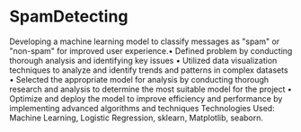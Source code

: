# SpamDetecting
Developing a machine learning model to classify messages as "spam" or "non-spam" for improved user
experience.• Defined problem by conducting thorough analysis and identifying key issues
• Utilized data visualization techniques to analyze and identify trends and patterns in complex datasets
• Selected the appropriate model for analysis by conducting thorough research and analysis to determine the
most suitable model for the project
• Optimize and deploy the model to improve efficiency and performance by implementing advanced algorithms
and techniques
Technologies Used: Machine Learning, Logistic Regression, sklearn, Matplotlib, seaborn.

